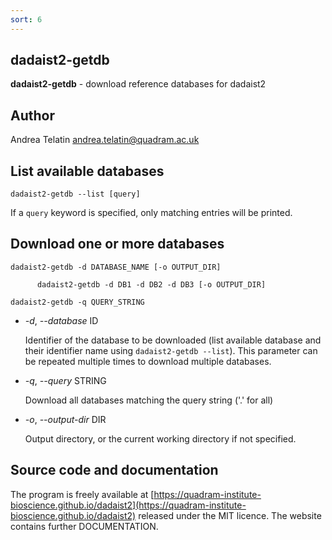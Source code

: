```yaml
---
sort: 6
---
```

## dadaist2-getdb
**dadaist2-getdb** - download reference databases for dadaist2

## Author
Andrea Telatin <andrea.telatin@quadram.ac.uk>

## List available databases
    dadaist2-getdb --list [query]

If a `query` keyword is specified, only matching entries will be printed.

## Download one or more databases
    dadaist2-getdb -d DATABASE_NAME [-o OUTPUT_DIR]

          dadaist2-getdb -d DB1 -d DB2 -d DB3 [-o OUTPUT_DIR]

    dadaist2-getdb -q QUERY_STRING

- _-d_, _--database_ ID

    Identifier of the database to be downloaded (list available database and their
    identifier name using `dadaist2-getdb --list`). This parameter can be repeated
    multiple times to download multiple databases.

- _-q_, _--query_ STRING

    Download all databases matching the query string ('.' for all)

- _-o_, _--output-dir_ DIR

    Output directory, or the current working directory if not specified.

## Source code and documentation
The program is freely available at [https://quadram-institute-bioscience.github.io/dadaist2](https://quadram-institute-bioscience.github.io/dadaist2)
released under the MIT licence. The website contains further DOCUMENTATION.

